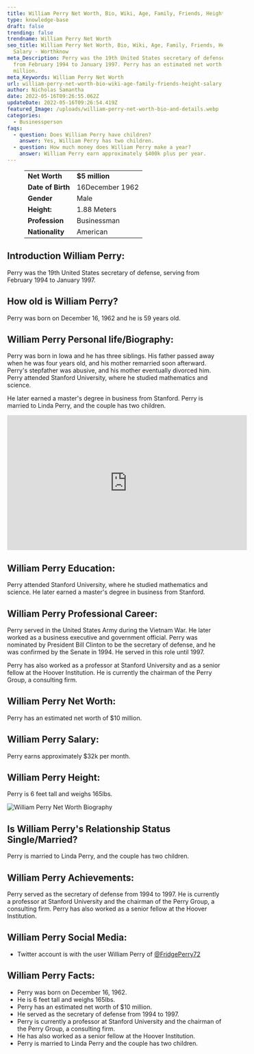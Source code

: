```yaml
---
title: William Perry Net Worth, Bio, Wiki, Age, Family, Friends, Height & Salary
type: knowledge-base
draft: false
trending: false
trendname: William Perry Net Worth
seo_title: William Perry Net Worth, Bio, Wiki, Age, Family, Friends, Height &
  Salary - Worthknow
meta_Description: Perry was the 19th United States secretary of defense, serving
  from February 1994 to January 1997. Perry has an estimated net worth of $10
  million.
meta_Keywords: William Perry Net Worth
url: william-perry-net-worth-bio-wiki-age-family-friends-height-salary
author: Nicholas Samantha
date: 2022-05-16T09:26:55.062Z
updateDate: 2022-05-16T09:26:54.419Z
featured_Image: /uploads/william-perry-net-worth-bio-and-details.webp
categories:
  - Businessperson
faqs:
  - question: Does William Perry have children?
    answer: Yes, William Perry has two children.
  - question: How much money does William Perry make a year?
    answer: William Perry earn approximately $400k plus per year.
---
```

<figure class="wp-block-table is-style-stripes">
  <table>
    <tbody>
      <tr>
        <td>
          <strong>Net Worth</strong>
        </td>
        <td>
          <strong>$5 million</strong>
        </td>
      </tr>
      <tr>
        <td>
          <strong>Date of Birth</strong>
        </td>
        <td>16December 1962</td>
      </tr>
      <tr>
        <td>
          <strong>Gender</strong>
        </td>
        <td>Male</td>
      </tr>
      <tr>
        <td>
          <strong>Height:</strong>
        </td>
        <td>1.88 Meters</td>
      </tr>
      <tr>
        <td>
          <strong>Profession</strong>
        </td>
        <td>Businessman</td>
      </tr>
      <tr>
        <td>
          <strong>Nationality</strong>
        </td>
        <td>American</td>
      </tr>
    </tbody>
  </table>
</figure>

## **Introduction William Perry:**

Perry was the 19th United States secretary of defense, serving from February 1994 to January 1997.

## **How old is William Perry?**

Perry was born on December 16, 1962 and he is 59 years old.

## **William Perry Personal life/Biography:** 

Perry was born in Iowa and he has three siblings. His father passed away when he was four years old, and his mother remarried soon afterward. Perry's stepfather was abusive, and his mother eventually divorced him. Perry attended Stanford University, where he studied mathematics and science.

He later earned a master's degree in business from Stanford. Perry is married to Linda Perry, and the couple has two children.

<iframe width="560" height="315" src="https://www.youtube.com/embed/E_jidra8EMU" title="YouTube video player" frameborder="0" allow="accelerometer; autoplay; clipboard-write; encrypted-media; gyroscope; picture-in-picture" allowfullscreen></iframe>

## **William Perry E**ducation:

Perry attended Stanford University, where he studied mathematics and science. He later earned a master's degree in business from Stanford.

## **William Perry Professional Career:**

Perry served in the United States Army during the Vietnam War. He later worked as a business executive and government official. Perry was nominated by President Bill Clinton to be the secretary of defense, and he was confirmed by the Senate in 1994. He served in this role until 1997.

Perry has also worked as a professor at Stanford University and as a senior fellow at the Hoover Institution. He is currently the chairman of the Perry Group, a consulting firm.

## **William Perry Net Worth:**

Perry has an estimated net worth of $10 million.

## **William Perry Salary:**

Perry earns approximately $32k per month.

## **William Perry Height:**

Perry is 6 feet tall and weighs 165lbs.

![William Perry Net Worth Biography](/uploads/william-perry-net-worth.webp)

## **Is William Perry's Relationship Status Single/Married?**

Perry is married to Linda Perry, and the couple has two children.

## William Perry Achievements:

Perry served as the secretary of defense from 1994 to 1997. He is currently a professor at Stanford University and the chairman of the Perry Group, a consulting firm. Perry has also worked as a senior fellow at the Hoover Institution.

## **William Perry Social Media:**

* Twitter account is with the user William Perry of <a href="https://twitter.com/fridgeperry72?" target="_blank" rel="nofollow" rel="noopener">@FridgePerry72</a>

## **William Perry Facts:**

* Perry was born on December 16, 1962.
* He is 6 feet tall and weighs 165lbs.
* Perry has an estimated net worth of $10 million.
* He served as the secretary of defense from 1994 to 1997.
* Perry is currently a professor at Stanford University and the chairman of the Perry Group, a consulting firm.
* He has also worked as a senior fellow at the Hoover Institution. 
* Perry is married to Linda Perry and the couple has two children.